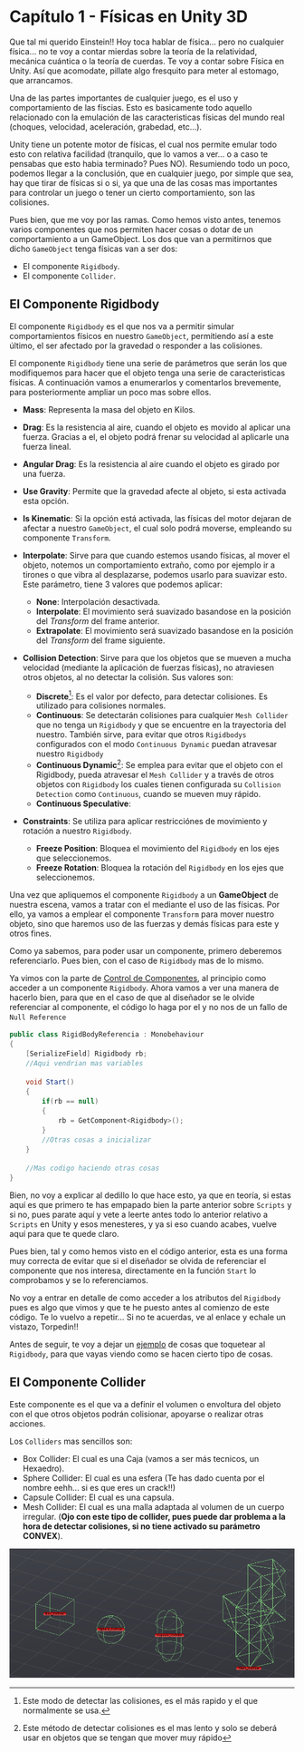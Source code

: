 # Capítulo 1 - Físicas en Unity 3D

Que tal mi querido Einstein!! Hoy toca hablar de física... pero no cualquier física... no te voy a contar mierdas sobre la teoría de la relatividad, mecánica cuántica o la teoría de cuerdas. Te voy a contar sobre Física en Unity. Así que acomodate, pillate algo fresquito para meter al estomago, que arrancamos.

Una de las partes importantes de cualquier juego, es el uso y comportamiento de las físcias. Esto es basicamente todo aquello relacionado con la emulación de las caracteristicas físicas del mundo real (choques, velocidad, aceleración, grabedad, etc...).

Unity tiene un potente motor de físicas, el cual nos permite emular todo esto con relativa facilidad (tranquilo, que lo vamos a ver... o a caso te pensabas que esto habia terminado? Pues NO). Resumiendo todo un poco, podemos llegar a la conclusión, que en cualquier juego, por simple que sea, hay que tirar de físicas si o si, ya que una de las cosas mas importantes para controlar un juego o tener un cierto comportamiento, son las colisiones.

Pues bien, que me voy por las ramas. Como hemos visto antes, tenemos varios componentes que nos permiten hacer cosas o dotar de un comportamiento a un GameObject. Los dos que van a permitirnos que dicho `GameObject` tenga físicas van a ser dos:
 
 * El componente `Rigidbody`.
 * El componente `Collider`.

## El Componente Rigidbody

El componente `Rigidbody` es el que nos va a permitir simular comportamientos físicos en nuestro `GameObject`, permitiendo así a este último, el ser afectado por la gravedad o responder a las colisiones.

El componente `Rigidbody` tiene una serie de parámetros que serán los que modifiquemos para hacer que el objeto tenga una serie de caracteristicas físicas. A continuación vamos a enumerarlos y comentarlos brevemente, para posteriormente ampliar un poco mas sobre ellos.

 - **Mass**: Representa la masa del objeto en Kilos.
 - **Drag**: Es la resistencia al aire, cuando el objeto es movido al aplicar una fuerza. Gracias a el, el objeto podrá frenar su velocidad al aplicarle una fuerza lineal.
 - **Angular Drag**: Es la resistencia al aire cuando el objeto es girado por una fuerza.
 - **Use Gravity**: Permite que la gravedad afecte al objeto, si esta activada esta opción.
 - **Is Kinematic**: Si la opción está activada, las físicas del motor dejaran de afectar a nuestro `GameObject`, el cual solo podrá moverse, empleando su componente `Transform`.
 - **Interpolate**: Sirve para que cuando estemos usando físicas, al mover el objeto, notemos un comportamiento extraño, como por ejemplo ir a tirones o que vibra al desplazarse, podemos usarlo para suavizar esto. Este parámetro, tiene 3 valores que podemos aplicar:
     - **None**: Interpolación desactivada.
     - **Interpolate**: El movimiento será suavizado basandose en la posición del *Transform* del frame anterior.
     - **Extrapolate**: El movimiento será suavizado basandose en la posición del *Transform* del frame siguiente.
 - **Collision Detection**: Sirve para que los objetos que se mueven a mucha velocidad (mediante la aplicación de fuerzas físicas), no atraviesen otros objetos, al no detectar la colisión. Sus valores son:
     - **Discrete**[^1]: Es el valor por defecto, para detectar colisiones. Es utilizado para colisiones normales.
     - **Continuous**: Se detectarán colisiones para cualquier `Mesh Collider` que no tenga un `Rigidbody` y que se encuentre en la trayectoria del nuestro. También sirve, para evitar que otros `Rigidbodys` configurados con el modo `Continuous Dynamic` puedan atravesar nuestro `Rigidbody`
     - **Continuous Dynamic**[^2]: Se emplea para evitar que el objeto con el Rigidbody, pueda atravesar el `Mesh Collider` y a través de otros objetos con `Rigidbody` los cuales tienen configurada su `Collision Detection` como `Continuous`, cuando se mueven muy rápido. 
     - **Continuous Speculative**: 

 - **Constraints**: Se utiliza para aplicar restricciónes de movimiento y rotación a nuestro `Rigidbody`.
     - **Freeze Position**: Bloquea el movimiento del `Rigidbody` en los ejes que seleccionemos.
     - **Freeze Rotation**: Bloquea la rotación del `Rigidbody` en los ejes que seleccionemos.

Una vez que apliquemos el componente `Rigidbody` a un **GameObject** de nuestra escena, vamos a tratar con el mediante el uso de las físicas. Por ello, ya vamos a emplear el componente `Transform` para mover nuestro objeto, sino que haremos uso de las fuerzas y demás físicas para este y otros fines.

Como ya sabemos, para poder usar un componente, primero deberemos referenciarlo. Pues bien, con el caso de `Rigidbody` mas de lo mismo. 

Ya vimos con la parte de [Control de Componentes](cap07.md), al principio como acceder a un componente `Rigidbody`. Ahora vamos a ver una manera de hacerlo bien, para que en el caso de que al diseñador se le olvide referenciar al componente, el código lo haga por el y no nos de un fallo de `Null Reference`

```c#
public class RigidBodyReferencia : Monobehaviour
{
    [SerializeField] Rigidbody rb;
    //Aqui vendrian mas variables

    void Start()
    {
        if(rb == null) 
        {
            rb = GetComponent<Rigidbody>();
        }
        //Otras cosas a inicializar
    }

    //Mas codigo haciendo otras cosas
}
```

Bien, no voy a explicar al dedillo lo que hace esto, ya que en teoría, si estas aquí es que primero te has empapado bien la parte anterior sobre `Scripts` y si no, pues parate aquí y vete a leerte antes todo lo anterior relativo a `Scripts` en Unity y esos menesteres, y ya si eso cuando acabes, vuelve aquí para que te quede claro.

Pues bien, tal y como hemos visto en el código anterior, esta es una forma muy correcta de evitar que si el diseñador se olvida de referenciar el componente que nos interesa, directamente en la función `Start` lo comprobamos y se lo referenciamos.

No voy a entrar en detalle de como acceder a los atributos del `Rigidbody` pues es algo que vimos y que te he puesto antes al comienzo de este código. Te lo vuelvo a repetir... Si no te acuerdas, ve al enlace y echale un vistazo, Torpedin!!

Antes de seguir, te voy a dejar un [ejemplo](../scripts/ControlRigidBody.cs) de cosas que toquetear al `Rigidbody`, para que vayas viendo como se hacen cierto tipo de cosas.

## El Componente Collider

Este componente es el que va a definir el volumen o envoltura del objeto con el que otros objetos podrán colisionar, apoyarse o realizar otras acciones.

Los `Colliders` mas sencillos son:

 * Box Collider: El cual es una Caja (vamos a ser más tecnicos, un Hexaedro).
 * Sphere Collider: El cual es una esfera (Te has dado cuenta por el nombre eehh... si es que eres un crack!!)
 * Capsule Collider: El cual es una capsula.
 * Mesh Collider: El cual es una malla adaptada al volumen de un cuerpo irregular. (**Ojo con este tipo de collider, pues puede dar problema a la hora de detectar colisiones, si no tiene activado su parámetro CONVEX**).

 ![Ejemplo de Colliders Simples](../img/13_Colliders.png)


[^1]: Este modo de detectar las colisiones, es el más rapido y el que normalmente se usa.
[^2]: Este método de detectar colisiones es el mas lento y solo se deberá usar en objetos que se tengan que mover muy rápido
